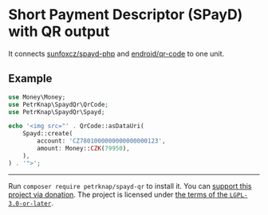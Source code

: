 # Short Payment Descriptor (SPayD) with QR output

It connects [sunfoxcz/spayd-php] and [endroid/qr-code] to one unit.

## Example

```php
use Money\Money;
use PetrKnap\SpaydQr\QrCode;
use PetrKnap\SpaydQr\Spayd;

echo '<img src="' . QrCode::asDataUri(
    Spayd::create(
        account: 'CZ7801000000000000000123',
        amount: Money::CZK(79950),
    ),
) . '">';
```



[sunfoxcz/spayd-php]:https://github.com/sunfoxcz/spayd-php
[endroid/qr-code]:https://github.com/endroid/qr-code

---

Run `composer require petrknap/spayd-qr` to install it.
You can [support this project via donation](https://petrknap.github.io/donate.html).
The project is licensed under [the terms of the `LGPL-3.0-or-later`](./COPYING.LESSER).
